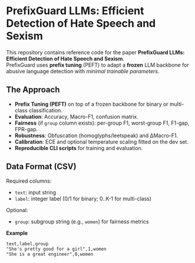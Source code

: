 # PrefixGuard LLMs: Efficient Detection of Hate Speech and Sexism

This repository contains reference code for the paper **PrefixGuard LLMs: Efficient Detection of Hate Speech and Sexism**.  
PrefixGuard uses **prefix tuning** (PEFT) to adapt a **frozen** LLM backbone for abusive language detection with *minimal trainable parameters*.

## The Approach
- **Prefix Tuning (PEFT)** on top of a frozen backbone for binary or multi-class classification.
- **Evaluation**: Accuracy, Macro-F1, confusion matrix.
- **Fairness** (if `group` column exists): per-group F1, worst-group F1, F1-gap, FPR-gap.
- **Robustness**: Obfuscation (homoglyphs/leetspeak) and ΔMacro-F1.
- **Calibration**: ECE and optional temperature scaling fitted on the dev set.
- **Reproducible CLI scripts** for training and evaluation.

## Data Format (CSV)
Required columns:
- `text`: input string
- `label`: integer label (0/1 for binary; 0..K-1 for multi-class)

Optional:
- `group`: subgroup string (e.g., `women`) for fairness metrics

**Example**
```csv
text,label,group
"She's pretty good for a girl",1,women
"She is a great engineer",0,women

